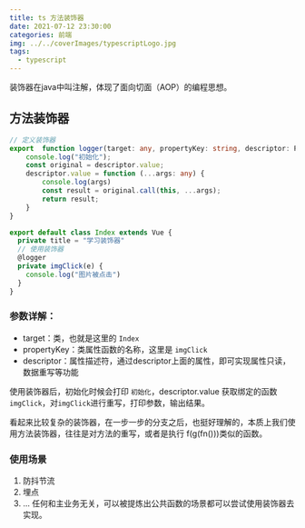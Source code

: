 ```yaml
---
title: ts 方法装饰器
date: 2021-07-12 23:30:00
categories: 前端
img: ../../coverImages/typescriptLogo.jpg
tags:
  - typescript
---
```


装饰器在java中叫注解，体现了面向切面（AOP）的编程思想。

## 方法装饰器
```typescript
// 定义装饰器
export  function logger(target: any, propertyKey: string, descriptor: PropertyDescriptor) {
    console.log("初始化");
    const original = descriptor.value;
    descriptor.value = function (...args: any) {
        console.log(args)
        const result = original.call(this, ...args);
        return result;
    }
}

export default class Index extends Vue {
  private title = "学习装饰器"
  // 使用装饰器
  @logger
  private imgClick(e) {
    console.log("图片被点击")
  }
}
```
### 参数详解：
- target：类，也就是这里的 `Index`
- propertyKey：类属性函数的名称，这里是 `imgClick`
- descriptor：属性描述符，通过descriptor上面的属性，即可实现属性只读，数据重写等功能

使用装饰器后，初始化时候会打印 `初始化`，descriptor.value 获取绑定的函数`imgClick`，对`imgClick`进行重写，打印参数，输出结果。

看起来比较复杂的装饰器，在一步一步的分支之后，也挺好理解的，本质上我们使用方法装饰器，往往是对方法的重写，或者是执行 f(g(fn()))类似的函数。

### 使用场景
1. 防抖节流
2. 埋点
3. ...
任何和主业务无关，可以被提炼出公共函数的场景都可以尝试使用装饰器去实现。
